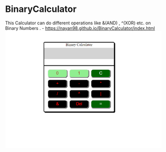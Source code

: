 # BinaryCalculator
This Calculator can do different operations like &(AND) , ^(XOR) etc. on Binary Numbers . - https://nayan98.github.io/BinaryCalculator/index.html
![](images/BinaryCalculator.png)
 
